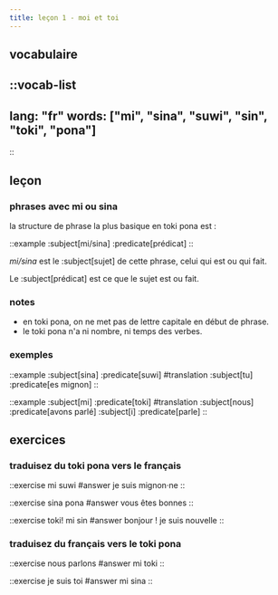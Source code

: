 ```yaml
---
title: leçon 1 - moi et toi 
---
```


## vocabulaire

::vocab-list
---
lang: "fr"
words: ["mi", "sina", "suwi", "sin", "toki", "pona"]
---
::

## leçon
### phrases avec mi ou sina

la structure de phrase la plus basique en toki pona est :

::example
:subject[mi/sina] :predicate[prédicat]
::

*mi/sina* est le :subject[sujet] de cette phrase, celui qui est ou qui fait.

Le :subject[prédicat] est ce que le sujet est ou fait. 

### notes
- en toki pona, on ne met pas de lettre capitale en début de phrase.
- le toki pona n'a ni nombre, ni temps des verbes.

### exemples
::example
:subject[sina] :predicate[suwi]
#translation
:subject[tu] :predicate[es mignon]
::

::example
:subject[mi] :predicate[toki]
#translation
:subject[nous] :predicate[avons parlé]
:subject[i] :predicate[parle]
::

## exercices
### traduisez du toki pona vers le français

::exercise
mi suwi
#answer
je suis mignon·ne
::

::exercise
sina pona
#answer
vous êtes bonnes
::

::exercise
toki! mi sin
#answer
bonjour ! je suis nouvelle
::

### traduisez du français vers le toki pona
::exercise
nous parlons
#answer
mi toki
::

::exercise
je suis toi
#answer
mi sina
::